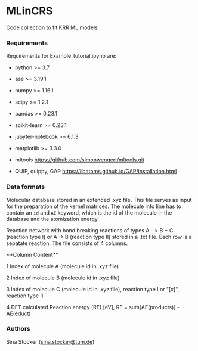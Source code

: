 # MLinCRS

Code collection to fit KRR ML models

### Requirements
Requirements for Example_tutorial.ipynb are:

* python            >= 3.7
* ase               >= 3.19.1
* numpy             >= 1.16.1
* scipy             >= 1.2.1
* pandas            >= 0.23.1
* scikit-learn      >= 0.23.1
* jupyter-notebook  >= 6.1.3
* matplotlib        >= 3.3.0

* mltools           https://github.com/simonwengert/mltools.git
* QUIP, quippy, GAP https://libatoms.github.io/GAP/installation.html

### Data formats
Molecular database stored in an extended .xyz file. This file serves as
input for the preparation of the kernel matrices.
The molecule info line has to contain an `id` and `AE` keyword, which is
the id of the molecule in the database and the atomization energy.

Reaction network with bond breaking reactions of types A - > B + C
(reaction type I) or A -> B (reaction type II) stored in a .txt file.
Each row is a sepatate reaction. The file consists of 4 columns.

</pre>
**Column  Content**

1         Index of molecule A (molecule id in .xyz file)

2         Index of molecule B (molecule id in .xyz file)

3         Index of molecule C (molecule id in .xyz file), reaction type I or "[x]", reaction type II

4         DFT calculated Reaction energy (RE) [eV], RE = sum(AE(products)) - AE(educt)
</pre>

### Authors
Sina Stocker (sina.stocker@tum.de)
